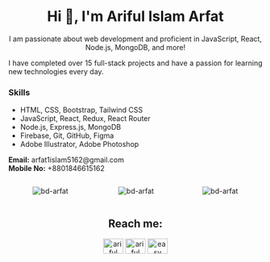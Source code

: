 <h1 align="center">Hi 👋, I'm Ariful Islam Arfat</h1>
<p align="center">I am passionate about web development and proficient in JavaScript, React, Node.js, MongoDB, and more!</p>

<p align="justify">I have completed over 15 full-stack projects and have a passion for learning new technologies every day.</p>

<h3>Skills</h3>
<ul>
  <li>HTML, CSS, Bootstrap, Tailwind CSS</li>
  <li>JavaScript, React, Redux, React Router</li>
  <li>Node.js, Express.js, MongoDB</li>
  <li>Firebase, Git, GitHub, Figma</li>
  <li>Adobe Illustrator, Adobe Photoshop</li>
</ul>

<p align="justify">
  <strong>Email:</strong> arfat1islam5162@gmail.com<br>
  <strong>Mobile No:</strong> +8801846615162
</p>

<div style="display: flex; justify-content: space-around;">
  <p><img align="left" src="https://github-readme-stats.vercel.app/api/top-langs?username=bd-arfat&show_icons=true&locale=en&layout=compact" alt="bd-arfat" /></p>
  <p><img align="center" src="https://github-readme-stats.vercel.app/api?username=bd-arfat&show_icons=true&locale=en" alt="bd-arfat" /></p>
  <p><img align="center" src="https://github-readme-streak-stats.herokuapp.com/?user=bd-arfat&" alt="bd-arfat" /></p>
</div>

<h2 align="center">Reach me:</h2>
<p align="center">
  <a href="https://www.linkedin.com/in/ariful-islam-b4a405274/" target="blank"><img align="center" src="https://raw.githubusercontent.com/rahuldkjain/github-profile-readme-generator/master/src/images/icons/Social/linked-in-alt.svg" alt="ariful islam" height="30" width="40" /></a>
  <a href="https://www.facebook.com/profile.php?id=100053190180040" target="blank"><img align="center" src="https://raw.githubusercontent.com/rahuldkjain/github-profile-readme-generator/master/src/images/icons/Social/facebook.svg" alt="ariful islam" height="30" width="40" /></a>
  <a href="https://www.youtube.com/@easydeveloper108" target="blank"><img align="center" src="https://raw.githubusercontent.com/rahuldkjain/github-profile-readme-generator/master/src/images/icons/Social/youtube.svg" alt="easy developer" height="30" width="40" /></a>
</p>
